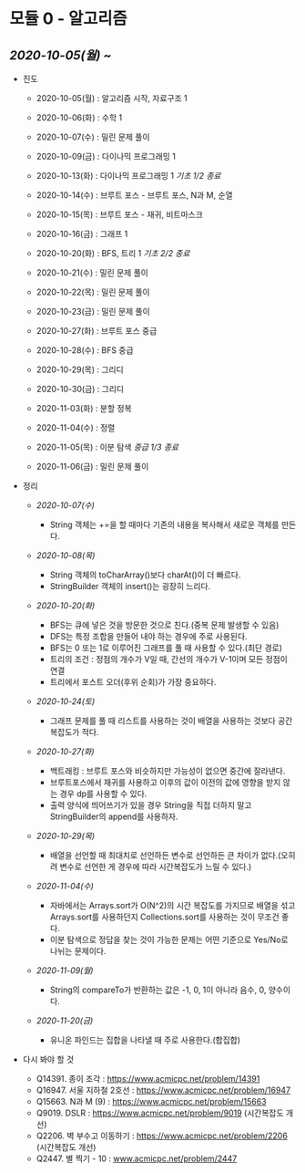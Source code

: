 # 모듈 0 - 알고리즘

## <em>2020-10-05(월) ~</em>

* 진도
    * 2020-10-05(월) : 알고리즘 시작, 자료구조 1
    * 2020-10-06(화) : 수학 1
    * 2020-10-07(수) : 밀린 문제 풀이
    * 2020-10-09(금) : 다이나믹 프로그래밍 1
    
    * 2020-10-13(화) : 다이나믹 프로그래밍 1 _기초 1/2 종료_
    * 2020-10-14(수) : 브루트 포스 - 브루트 포스, N과 M, 순열
    * 2020-10-15(목) : 브루트 포스 - 재귀, 비트마스크
    * 2020-10-16(금) : 그래프 1
    
    * 2020-10-20(화) : BFS, 트리 1 _기초 2/2 종료_
    * 2020-10-21(수) : 밀린 문제 풀이
    * 2020-10-22(목) : 밀린 문제 풀이
    * 2020-10-23(금) : 밀린 문제 풀이
    
    * 2020-10-27(화) : 브루트 포스 중급
    * 2020-10-28(수) : BFS 중급
    * 2020-10-29(목) : 그리디
    * 2020-10-30(금) : 그리디
    
    * 2020-11-03(화) : 분할 정복
    * 2020-11-04(수) : 정렬
    * 2020-11-05(목) : 이분 탐색 _중급 1/3 종료_
    * 2020-11-06(금) : 밀린 문제 풀이
    
* 정리
    * _2020-10-07(수)_
        * String 객체는 +=을 할 때마다 기존의 내용을 복사해서 새로운 객체를 만든다.
    
    * _2020-10-08(목)_
        * String 객체의 toCharArray()보다 charAt()이 더 빠르다.
        * StringBuilder 객체의 insert()는 굉장히 느리다.
        
    * _2020-10-20(화)_
        * BFS는 큐에 넣은 것을 방문한 것으로 친다.(중복 문제 발생할 수 있음)
        * DFS는 특정 조합을 만들어 내야 하는 경우에 주로 사용된다.
        * BFS는 0 또는 1로 이루어진 그래프를 풀 때 사용할 수 있다.(최단 경로)
        * 트리의 조건 : 정점의 개수가 V일 때, 간선의 개수가 V-1이며 모든 정점이 연결
        * 트리에서 포스트 오더(후위 순회)가 가장 중요하다.
        
    * _2020-10-24(토)_
        * 그래프 문제를 풀 때 리스트를 사용하는 것이 배열을 사용하는 것보다 공간 복잡도가 적다.
        
    * _2020-10-27(화)_
        * 백트래킹 : 브루트 포스와 비슷하지만 가능성이 없으면 중간에 잘라낸다.
        * 브루트포스에서 재귀를 사용하고 이후의 값이 이전의 값에 영향을 받지 않는 경우 dp를 사용할 수 있다.
        * 출력 양식에 띄어쓰기가 있을 경우 String을 직접 더하지 말고 StringBuilder의 append를 사용하자.
        
    * _2020-10-29(목)_
        * 배열을 선언할 때 최대치로 선언하든 변수로 선언하든 큰 차이가 없다.(오히려 변수로 선언한 게 경우에 따라 시간복잡도가 느릴 수 있다.)
        
    * _2020-11-04(수)_
        * 자바에서는 Arrays.sort가 O(N^2)의 시간 복잡도를 가지므로 배열을 섞고 Arrays.sort를 사용하던지 Collections.sort를 사용하는 것이 무조건 좋다.
        * 이분 탐색으로 정답을 찾는 것이 가능한 문제는 어떤 기준으로 Yes/No로 나뉘는 문제이다.
    * _2020-11-09(월)_
        * String의 compareTo가 반환하는 값은 -1, 0, 1이 아니라 음수, 0, 양수이다.
    * _2020-11-20(금)_
        * 유니온 파인드는 집합을 나타낼 때 주로 사용한다.(합집합)
        
* 다시 봐야 할 것
    * Q14391. 종이 조각 : https://www.acmicpc.net/problem/14391
    * Q16947. 서울 지하철 2호선 : https://www.acmicpc.net/problem/16947
    * Q15663. N과 M (9) : https://www.acmicpc.net/problem/15663
    * Q9019. DSLR : https://www.acmicpc.net/problem/9019 (시간복잡도 개선)
    * Q2206. 벽 부수고 이동하기 : https://www.acmicpc.net/problem/2206 (시간복잡도 개선)
    * Q2447. 별 찍기 - 10 : www.acmicpc.net/problem/2447

